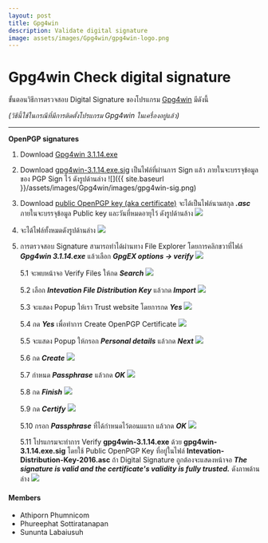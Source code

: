 ```yaml
---
layout: post
title: Gpg4win
description: Validate digital signature
image: assets/images/Gpg4win/gpg4win-logo.png
---
```


# Gpg4win Check digital signature

ขั้นตอนวิธีการตรวจสอบ Digital Signature ของโปรแกรม [Gpg4win](https://www.gpg4win.org/download.html) มีดังนี้ 

*(วิธีนี้ใช้ในกรณีที่มีการติดตั้งโปรแกรม Gpg4win ในเครื่องอยู่แล้ว)*

---
**OpenPGP signatures**


1. Download [Gpg4win 3.1.14.exe](https://www.gpg4win.org/get-gpg4win.html)
    
2. Download [gpg4win-3.1.14.exe.sig](https://files.gpg4win.org/gpg4win-3.1.14.exe.sig) เป็นไฟล์ที่ผ่านการ Sign แล้ว ภายในจะบรรจุข้อมูลของ PGP Sign ไว้ ดังรูปด้านล่าง
![]({{ site.baseurl }}/assets/images/Gpg4win/images/gpg4win-sig.png)

3. Download [public OpenPGP key (aka certificate)](https://ssl.intevation.de/Intevation-Distribution-Key-2016.asc) จะได้เป็นไฟล์นามสกุล ***.asc*** ภายในจะบรรจุข้อมูล Public key และวันที่หมดอายุไว้ ดังรูปด้านล้าง
![](assets/images/Gpg4win/images/gpg4win-asc.png)

4. จะได้ไฟล์ทั้งหมดดังรูปด้านล่าง
![](assets/images/Gpg4win/images/gpg4win-allfiles.png) 

5. การตรวจสอบ Signature สามารถทำได้ผ่านทาง File Explorer โดยการคลิกขวาที่ไฟล์ ***Gpg4win 3.1.14.exe*** แล้วเลือก ***GpgEX options -> verify***
![](assets/images/Gpg4win/images/gpg4win-verify1.png)

    5.1 จะพบหน้าจอ Verify Files ให้กด ***Search***
    ![](assets/images/Gpg4win/images/gpg4win-verify2.png)

    5.2 เลือก ***Intevation File Distribution Key*** แล้วกด ***Import***
    ![](assets/images/Gpg4win/images/gpg4win-verify3.png)

    5.3 จะแสดง Popup ให้เรา Trust website โดยการกด ***Yes***
    ![](assets/images/Gpg4win/images/gpg4win-verify4.png)

    5.4 กด ***Yes*** เพื่อทำการ Create OpenPGP Certificate
    ![](assets/images/Gpg4win/images/gpg4win-verify5.png)

    5.5 จะแสดง Popup ให้กรอก ***Personal details*** แล้วกด ***Next***
    ![](assets/images/Gpg4win/images/gpg4win-verify6.png)

    5.6 กด ***Create***
    ![](assets/images/Gpg4win/images/gpg4win-verify7.png)

    5.7 กำหนด ***Passphrase*** แล้วกด ***OK***
    ![](assets/images/Gpg4win/images/gpg4win-verify8.png)

    5.8 กด ***Finish***
    ![](assets/images/Gpg4win/images/gpg4win-verify9.png)

    5.9 กด ***Certify***
    ![](assets/images/Gpg4win/images/gpg4win-verify10.png)

    5.10 กรอก ***Passphrase*** ที่ได้กำหนดไว้ตอนแแรก แล้วกด ***OK***
    ![](assets/images/Gpg4win/images/gpg4win-verify11.png)

    5.11 โปรแกรมจะทำการ Verify **gpg4win-3.1.14.exe** ด้วย **gpg4win-3.1.14.exe.sig** โดยใช้ Public OpenPGP Key ที่อยู่ในไฟล์ **Intevation-Distribution-Key-2016.asc** ถ้า Digital Signature ถูกต้องจะแสดงหน้าจอ ***The signature is valid and the certificate's validity is fully trusted.***  ดังภาพด้านล่าง
    ![](assets/images/Gpg4win/images/gpg4win-verify12.png)

#### Members
- Athiporn Phumnicom
- Phureephat Sottiratanapan
- Sununta Labaiusuh